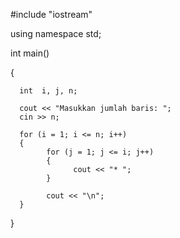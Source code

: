  #include  "iostream"
  
using namespace std;
  
int main()
  
{

      int  i, j, n;
      
      cout << "Masukkan jumlah baris: ";
      cin >> n;
      
      for (i = 1; i <= n; i++)
      {
            for (j = 1; j <= i; j++)
            {
                  cout << "* ";
            }
            
            cout << "\n";
      }
     
  }
